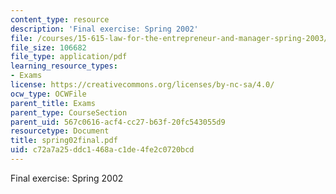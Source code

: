 ```yaml
---
content_type: resource
description: 'Final exercise: Spring 2002'
file: /courses/15-615-law-for-the-entrepreneur-and-manager-spring-2003/c72a7a25ddc1468ac1de4fe2c0720bcd_spring02final.pdf
file_size: 106682
file_type: application/pdf
learning_resource_types:
- Exams
license: https://creativecommons.org/licenses/by-nc-sa/4.0/
ocw_type: OCWFile
parent_title: Exams
parent_type: CourseSection
parent_uid: 567c0616-acf4-cc27-b63f-20fc543055d9
resourcetype: Document
title: spring02final.pdf
uid: c72a7a25-ddc1-468a-c1de-4fe2c0720bcd
---
```

Final exercise: Spring 2002